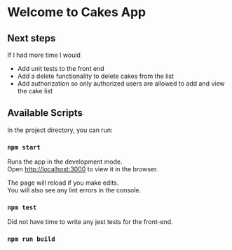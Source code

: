 # Welcome to Cakes App

## Next steps

If I had more time I would

- Add unit tests to the front end
- Add a delete functionality to delete cakes from the list
- Add authorization so only authorized users are allowed to add and view the cake list

## Available Scripts

In the project directory, you can run:

### `npm start`

Runs the app in the development mode.\
Open [http://localhost:3000](http://localhost:3000) to view it in the browser.

The page will reload if you make edits.\
You will also see any lint errors in the console.

### `npm test`

Did not have time to write any jest tests for the front-end.

### `npm run build`
